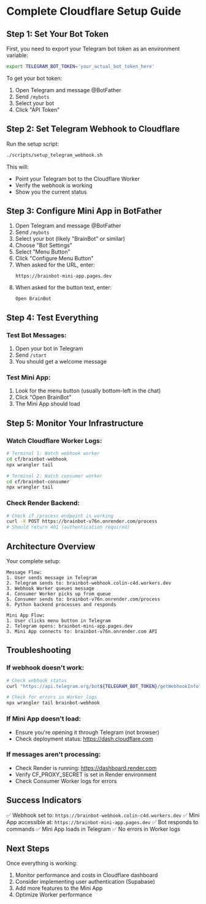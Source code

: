 # Complete Cloudflare Setup Guide

## Step 1: Set Your Bot Token

First, you need to export your Telegram bot token as an environment variable:

```bash
export TELEGRAM_BOT_TOKEN='your_actual_bot_token_here'
```

To get your bot token:
1. Open Telegram and message @BotFather
2. Send `/mybots`
3. Select your bot
4. Click "API Token"

## Step 2: Set Telegram Webhook to Cloudflare

Run the setup script:

```bash
./scripts/setup_telegram_webhook.sh
```

This will:
- Point your Telegram bot to the Cloudflare Worker
- Verify the webhook is working
- Show you the current status

## Step 3: Configure Mini App in BotFather

1. Open Telegram and message @BotFather
2. Send `/mybots`
3. Select your bot (likely "BrainBot" or similar)
4. Choose "Bot Settings"
5. Select "Menu Button"
6. Click "Configure Menu Button"
7. When asked for the URL, enter:
   ```
   https://brainbot-mini-app.pages.dev
   ```
8. When asked for the button text, enter:
   ```
   Open BrainBot
   ```

## Step 4: Test Everything

### Test Bot Messages:
1. Open your bot in Telegram
2. Send `/start`
3. You should get a welcome message

### Test Mini App:
1. Look for the menu button (usually bottom-left in the chat)
2. Click "Open BrainBot"
3. The Mini App should load

## Step 5: Monitor Your Infrastructure

### Watch Cloudflare Worker Logs:
```bash
# Terminal 1: Watch webhook worker
cd cf/brainbot-webhook
npx wrangler tail

# Terminal 2: Watch consumer worker
cd cf/brainbot-consumer
npx wrangler tail
```

### Check Render Backend:
```bash
# Check if /process endpoint is working
curl -X POST https://brainbot-v76n.onrender.com/process
# Should return 401 (authentication required)
```

## Architecture Overview

Your complete setup:

```
Message Flow:
1. User sends message in Telegram
2. Telegram sends to: brainbot-webhook.colin-c4d.workers.dev
3. Webhook Worker queues message
4. Consumer Worker picks up from queue
5. Consumer sends to: brainbot-v76n.onrender.com/process
6. Python backend processes and responds

Mini App Flow:
1. User clicks menu button in Telegram
2. Telegram opens: brainbot-mini-app.pages.dev
3. Mini App connects to: brainbot-v76n.onrender.com API
```

## Troubleshooting

### If webhook doesn't work:
```bash
# Check webhook status
curl "https://api.telegram.org/bot${TELEGRAM_BOT_TOKEN}/getWebhookInfo"

# Check for errors in Worker logs
npx wrangler tail brainbot-webhook
```

### If Mini App doesn't load:
- Ensure you're opening it through Telegram (not browser)
- Check deployment status: https://dash.cloudflare.com

### If messages aren't processing:
- Check Render is running: https://dashboard.render.com
- Verify CF_PROXY_SECRET is set in Render environment
- Check Consumer Worker logs for errors

## Success Indicators

✅ Webhook set to: `https://brainbot-webhook.colin-c4d.workers.dev`
✅ Mini App accessible at: `https://brainbot-mini-app.pages.dev`
✅ Bot responds to commands
✅ Mini App loads in Telegram
✅ No errors in Worker logs

## Next Steps

Once everything is working:
1. Monitor performance and costs in Cloudflare dashboard
2. Consider implementing user authentication (Supabase)
3. Add more features to the Mini App
4. Optimize Worker performance
